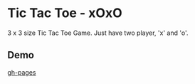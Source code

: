 # Tic Tac Toe - xOxO

3 x 3 size Tic Tac Toe Game. Just have two player, 'x' and 'o'.

## Demo

[gh-pages](https://ryomario.github.io/tic-tac-toe_xoxo/)